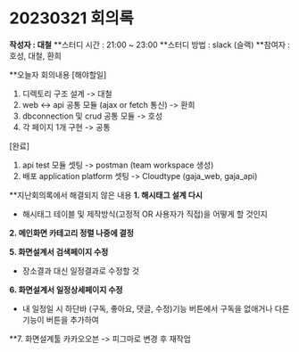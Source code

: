 # 20230321 회의록

**작성자 : 대철**
**스터디 시간 : 21:00 ~ 23:00
**스터디 방법 : slack (슬랙)
**참여자 : 호성, 대철, 환희

**오늘자 회의내용
[해야할일]
1. 디렉토리 구조 설계 -> 대철
2. web <-> api 공통 모듈 (ajax or fetch 통신) -> 환희
3. dbconnection 및 crud 공통 모듈 -> 호성
4. 각 페이지 1개 구현 -> 공통

[완료]
1. api test 모듈 셋팅 -> postman (team workspace 생성)
2. 배포 application platform 셋팅 -> Cloudtype (gaja_web, gaja_api)




**지난회의록에서 해결되지 않은 내용
**1. 해시태그 설계 다시**
- 해시태그 테이블 및 제작방식(고정적 OR 사용자가 직접)을 어떻게 할 것인지

**2. 메인화면 카테고리 정렬 나중에 결정**

**5. 화면설계서 검색페이지 수정**
- 장소결과 대신 일정결과로 수정할 것

**6. 화면설계서 일정상세페이지 수정**
- 내 일정일 시 하단바 (구독, 좋아요, 댓글, 수정)기능 버튼에서 구독을 없애거나 다른 기능이 버튼을 추가하여 

**7. 화면설계툴 카카오오븐 -> 피그마로 변경 후 재작업
